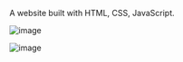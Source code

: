 A website built with HTML, CSS, JavaScript.

![image](https://user-images.githubusercontent.com/42185328/130464168-cfe7a20c-58db-4c16-813e-8214a589466a.png)

![image](https://user-images.githubusercontent.com/42185328/130464268-091b1902-93e1-47b9-98cd-f437e369124b.png)


